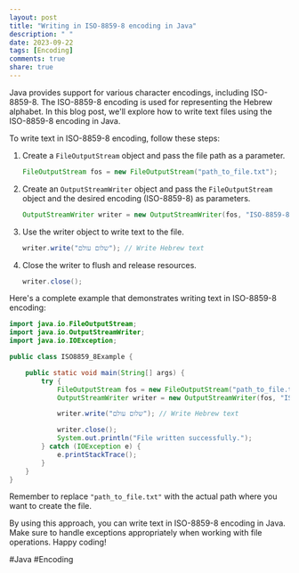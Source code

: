 ```yaml
---
layout: post
title: "Writing in ISO-8859-8 encoding in Java"
description: " "
date: 2023-09-22
tags: [Encoding]
comments: true
share: true
---
```


Java provides support for various character encodings, including ISO-8859-8. The ISO-8859-8 encoding is used for representing the Hebrew alphabet. In this blog post, we'll explore how to write text files using the ISO-8859-8 encoding in Java.

To write text in ISO-8859-8 encoding, follow these steps:

1. Create a `FileOutputStream` object and pass the file path as a parameter.
   ```java
   FileOutputStream fos = new FileOutputStream("path_to_file.txt");
   ```

2. Create an `OutputStreamWriter` object and pass the `FileOutputStream` object and the desired encoding (ISO-8859-8) as parameters.
   ```java
   OutputStreamWriter writer = new OutputStreamWriter(fos, "ISO-8859-8");
   ```

3. Use the writer object to write text to the file.
   ```java
   writer.write("שלום עולם"); // Write Hebrew text
   ```

4. Close the writer to flush and release resources.
   ```java
   writer.close();
   ```

Here's a complete example that demonstrates writing text in ISO-8859-8 encoding:

```java
import java.io.FileOutputStream;
import java.io.OutputStreamWriter;
import java.io.IOException;

public class ISO8859_8Example {

    public static void main(String[] args) {
        try {
            FileOutputStream fos = new FileOutputStream("path_to_file.txt");
            OutputStreamWriter writer = new OutputStreamWriter(fos, "ISO-8859-8");

            writer.write("שלום עולם"); // Write Hebrew text

            writer.close();
            System.out.println("File written successfully.");
        } catch (IOException e) {
            e.printStackTrace();
        }
    }
}
```

Remember to replace `"path_to_file.txt"` with the actual path where you want to create the file.

By using this approach, you can write text in ISO-8859-8 encoding in Java. Make sure to handle exceptions appropriately when working with file operations. Happy coding!

#Java #Encoding